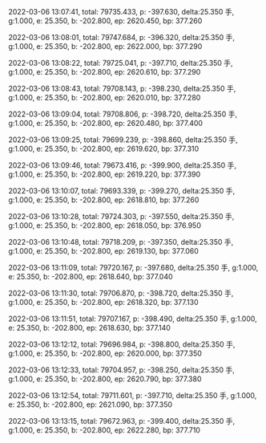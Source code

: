 2022-03-06 13:07:41, total: 79735.433, p: -397.630, delta:25.350 手, g:1.000, e: 25.350, b: -202.800, ep: 2620.450, bp: 377.260

2022-03-06 13:08:01, total: 79747.684, p: -396.320, delta:25.350 手, g:1.000, e: 25.350, b: -202.800, ep: 2622.000, bp: 377.290

2022-03-06 13:08:22, total: 79725.041, p: -397.710, delta:25.350 手, g:1.000, e: 25.350, b: -202.800, ep: 2620.610, bp: 377.290

2022-03-06 13:08:43, total: 79708.143, p: -398.230, delta:25.350 手, g:1.000, e: 25.350, b: -202.800, ep: 2620.010, bp: 377.280

2022-03-06 13:09:04, total: 79708.806, p: -398.720, delta:25.350 手, g:1.000, e: 25.350, b: -202.800, ep: 2620.480, bp: 377.400

2022-03-06 13:09:25, total: 79699.239, p: -398.860, delta:25.350 手, g:1.000, e: 25.350, b: -202.800, ep: 2619.620, bp: 377.310

2022-03-06 13:09:46, total: 79673.416, p: -399.900, delta:25.350 手, g:1.000, e: 25.350, b: -202.800, ep: 2619.220, bp: 377.390

2022-03-06 13:10:07, total: 79693.339, p: -399.270, delta:25.350 手, g:1.000, e: 25.350, b: -202.800, ep: 2618.810, bp: 377.260

2022-03-06 13:10:28, total: 79724.303, p: -397.550, delta:25.350 手, g:1.000, e: 25.350, b: -202.800, ep: 2618.050, bp: 376.950

2022-03-06 13:10:48, total: 79718.209, p: -397.350, delta:25.350 手, g:1.000, e: 25.350, b: -202.800, ep: 2619.130, bp: 377.060

2022-03-06 13:11:09, total: 79720.167, p: -397.680, delta:25.350 手, g:1.000, e: 25.350, b: -202.800, ep: 2618.640, bp: 377.040

2022-03-06 13:11:30, total: 79706.870, p: -398.720, delta:25.350 手, g:1.000, e: 25.350, b: -202.800, ep: 2618.320, bp: 377.130

2022-03-06 13:11:51, total: 79707.167, p: -398.490, delta:25.350 手, g:1.000, e: 25.350, b: -202.800, ep: 2618.630, bp: 377.140

2022-03-06 13:12:12, total: 79696.984, p: -398.800, delta:25.350 手, g:1.000, e: 25.350, b: -202.800, ep: 2620.000, bp: 377.350

2022-03-06 13:12:33, total: 79704.957, p: -398.250, delta:25.350 手, g:1.000, e: 25.350, b: -202.800, ep: 2620.790, bp: 377.380

2022-03-06 13:12:54, total: 79711.601, p: -397.710, delta:25.350 手, g:1.000, e: 25.350, b: -202.800, ep: 2621.090, bp: 377.350

2022-03-06 13:13:15, total: 79672.963, p: -399.400, delta:25.350 手, g:1.000, e: 25.350, b: -202.800, ep: 2622.280, bp: 377.710